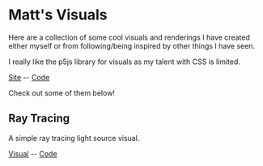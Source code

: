 # Matt's Visuals

Here are a collection of some cool visuals and renderings I have created either myself or from following/being inspired by other things I have seen.

I really like the p5js library for visuals as my talent with CSS is limited.

[Site](https://matthiebl.github.io/visuals) -- [Code](https://github.com/matthiebl/visuals)

Check out some of them below!

## Ray Tracing

A simple ray tracing light source visual.

[Visual](https://matthiebl.github.io/visuals/ray-tracing) -- [Code](https://github.com/matthiebl/visuals/blob/master/ray-tracing)
